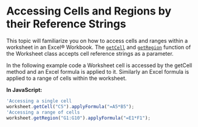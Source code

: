 ﻿<!--
|metadata|
{
    "fileName": "javascript-excel-library-accessing-cells-and-regions-by-their-reference-strings",
    "controlName": ["igExcel"],
    "tags": ["How Do I"]
}
|metadata|
-->

# Accessing Cells and Regions by their Reference Strings

This topic will familiarize you on how to access cells and ranges within a worksheet in an Excel® Workbook. The [`getCell`](%%jQueryApiUrl%%/ig.excel.Worksheet#methods:getCell "Link to the Web API Reference Guide to the getCell member.") and [`getRegion`](%%jQueryApiUrl%%/ig.excel.Worksheet#methods:getRegion "Link to the Web API Reference Guide to the getRegion member.") function of the Worksheet class accepts cell reference strings as a parameter.

In the following example code a Worksheet cell is accessed by the getCell method and an Excel formula is applied to it. Similarly an Excel formula is applied to a range of cells within the worksheet.

**In JavaScript:**


```js
'Accessing a single cell
worksheet.getCell("C5").applyFormula("=A5*B5");
'Accessing a range of cells
worksheet.getRegion("G1:G10").applyFormula("=E1*F1");
```